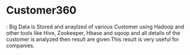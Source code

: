 # Customer360
: Big Data is Stored and anaylzed of various Customer using Hadoop and other tools like Hive, Zookeeper, Hbase and sqoop and all details of the customer is analyzed then result are given.This result is very useful for companies. 
